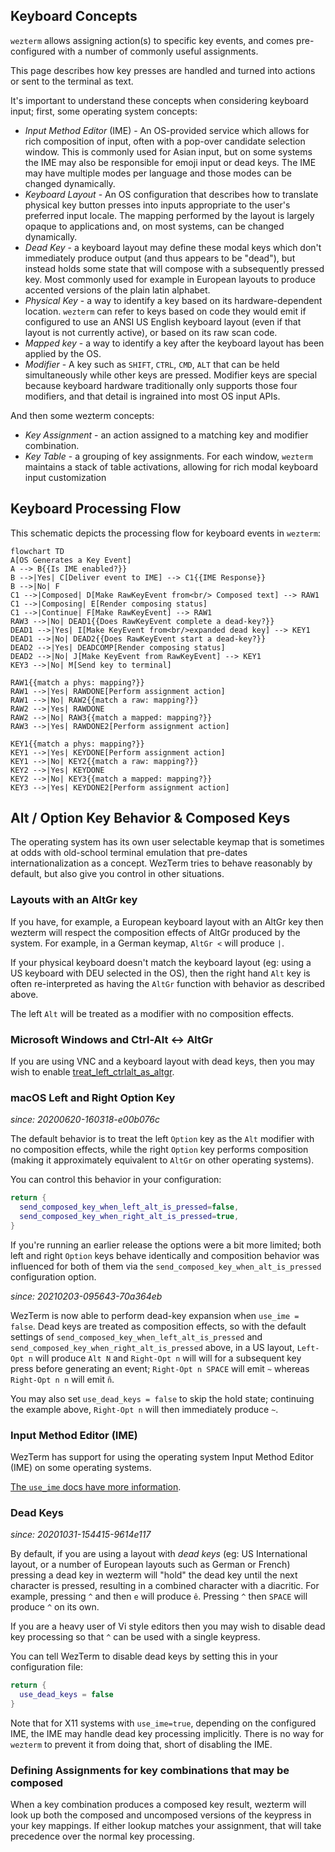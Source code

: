 ## Keyboard Concepts

`wezterm` allows assigning action(s) to specific key events, and comes
pre-configured with a number of commonly useful assignments.

This page describes how key presses are handled and turned into actions
or sent to the terminal as text.

It's important to understand these concepts when considering keyboard input;
first, some operating system concepts:

* *Input Method Editor* (IME) - An OS-provided service which allows
  for rich composition of input, often with a pop-over candidate
  selection window.  This is commonly used for Asian input, but on
  some systems the IME may also be responsible for emoji input or
  dead keys.  The IME may have multiple modes per language and those
  modes can be changed dynamically.
* *Keyboard Layout* - An OS configuration that describes how to translate
  physical key button presses into inputs appropriate to the user's
  preferred input locale. The mapping performed by the layout is
  largely opaque to applications and, on most systems, can be changed
  dynamically.
* *Dead Key* - a keyboard layout may define these modal keys
  which don't immediately produce output (and thus appears to be "dead"),
  but instead holds some state that will compose with a subsequently
  pressed key. Most commonly used for example in European layouts to
  produce accented versions of the plain latin alphabet.
* *Physical Key* - a way to identify a key based on its hardware-dependent location. `wezterm` can refer to keys based on code they would emit if configured to use an ANSI US English keyboard layout (even if that layout is not currently active), or based on its raw scan code.
* *Mapped key* - a way to identify a key after the keyboard layout has been applied by the OS.
* *Modifier* - A key such as `SHIFT`, `CTRL`, `CMD`, `ALT` that can be held simultaneously while other keys are pressed. Modifier keys are special because keyboard hardware traditionally only supports those four modifiers, and that detail is ingrained into most OS input APIs.

And then some wezterm concepts:

* *Key Assignment* - an action assigned to a matching key and modifier combination.
* *Key Table* - a grouping of key assignments. For each window, `wezterm` maintains a stack of table activations, allowing for rich modal keyboard input customization


## Keyboard Processing Flow

This schematic depicts the processing flow for keyboard events in `wezterm`:

```mermaid
flowchart TD
A[OS Generates a Key Event]
A --> B{{Is IME enabled?}}
B -->|Yes| C[Deliver event to IME] --> C1{{IME Response}}
B -->|No| F
C1 -->|Composed| D[Make RawKeyEvent from<br/> Composed text] --> RAW1
C1 -->|Composing| E[Render composing status]
C1 -->|Continue| F[Make RawKeyEvent] --> RAW1
RAW3 -->|No| DEAD1{{Does RawKeyEvent complete a dead-key?}}
DEAD1 -->|Yes| I[Make KeyEvent from<br/>expanded dead key] --> KEY1
DEAD1 -->|No| DEAD2{{Does RawKeyEvent start a dead-key?}}
DEAD2 -->|Yes| DEADCOMP[Render composing status]
DEAD2 -->|No| J[Make KeyEvent from RawKeyEvent] --> KEY1
KEY3 -->|No| M[Send key to terminal]

RAW1{{match a phys: mapping?}}
RAW1 -->|Yes| RAWDONE[Perform assignment action]
RAW1 -->|No| RAW2{{match a raw: mapping?}}
RAW2 -->|Yes| RAWDONE
RAW2 -->|No| RAW3{{match a mapped: mapping?}}
RAW3 -->|Yes| RAWDONE2[Perform assignment action]

KEY1{{match a phys: mapping?}}
KEY1 -->|Yes| KEYDONE[Perform assignment action]
KEY1 -->|No| KEY2{{match a raw: mapping?}}
KEY2 -->|Yes| KEYDONE
KEY2 -->|No| KEY3{{match a mapped: mapping?}}
KEY3 -->|Yes| KEYDONE2[Perform assignment action]

```

## Alt / Option Key Behavior & Composed Keys

The operating system has its own user selectable keymap that is sometimes at
odds with old-school terminal emulation that pre-dates internationalization as
a concept.  WezTerm tries to behave reasonably by default, but also give you
control in other situations.

### Layouts with an AltGr key

If you have, for example, a European keyboard layout with an AltGr key then
wezterm will respect the composition effects of AltGr produced by the system.
For example, in a German keymap, `AltGr <` will produce `|`.

If your physical keyboard doesn't match the keyboard layout (eg: using a US
keyboard with DEU selected in the OS), then the right hand `Alt` key is often
re-interpreted as having the `AltGr` function with behavior as described above.

The left `Alt` will be treated as a modifier with no composition effects.

### Microsoft Windows and Ctrl-Alt <-> AltGr

If you are using VNC and a keyboard layout with dead keys, then you may wish to
enable
[treat_left_ctrlalt_as_altgr](lua/config/treat_left_ctrlalt_as_altgr.md).

### macOS Left and Right Option Key

*since: 20200620-160318-e00b076c*

The default behavior is to treat the left `Option` key as the `Alt` modifier
with no composition effects, while the right `Option` key performs composition
(making it approximately equivalent to `AltGr` on other operating systems).

You can control this behavior in your configuration:

```lua
return {
  send_composed_key_when_left_alt_is_pressed=false,
  send_composed_key_when_right_alt_is_pressed=true,
}
```

If you're running an earlier release the options were a bit more limited;
both left and right `Option` keys behave identically and composition
behavior was influenced for both of them via the `send_composed_key_when_alt_is_pressed`
configuration option.

*since: 20210203-095643-70a364eb*

WezTerm is now able to perform dead-key expansion when `use_ime = false`.  Dead
keys are treated as composition effects, so with the default settings of
`send_composed_key_when_left_alt_is_pressed` and
`send_composed_key_when_right_alt_is_pressed` above, in a US layout, `Left-Opt
n` will produce `Alt N` and `Right-Opt n` will will for a subsequent key press
before generating an event; `Right-Opt n SPACE` will emit `~` whereas `Right-Opt n
n` will emit `ñ`.

You may also set `use_dead_keys = false` to skip the hold state; continuing
the example above, `Right-Opt n` will then immediately produce `~`.

### Input Method Editor (IME)

WezTerm has support for using the operating system Input Method Editor (IME) on
some operating systems.

[The `use_ime` docs have more information](lua/config/use_ime.md).

### Dead Keys

*since: 20201031-154415-9614e117*

By default, if you are using a layout with *dead keys* (eg: US International
layout, or a number of European layouts such as German or French) pressing
a dead key in wezterm will "hold" the dead key until the next character is
pressed, resulting in a combined character with a diacritic.  For example,
pressing `^` and then `e` will produce `ê`.  Pressing `^` then `SPACE`
will produce `^` on its own.

If you are a heavy user of Vi style editors then you may wish to disable
dead key processing so that `^` can be used with a single keypress.

You can tell WezTerm to disable dead keys by setting this in your configuration
file:

```lua
return {
  use_dead_keys = false
}
```

Note that for X11 systems with `use_ime=true`, depending on the configured IME,
the IME may handle dead key processing implicitly. There is no way for
`wezterm` to prevent it from doing that, short of disabling the IME.

### Defining Assignments for key combinations that may be composed

When a key combination produces a composed key result, wezterm will look up
both the composed and uncomposed versions of the keypress in your key mappings.
If either lookup matches your assignment, that will take precedence over
the normal key processing.



